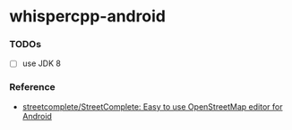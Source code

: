 whispercpp-android
==================
### TODOs
- [ ] use JDK 8

### Reference
- [streetcomplete/StreetComplete: Easy to use OpenStreetMap editor for Android](https://github.com/streetcomplete/StreetComplete)
